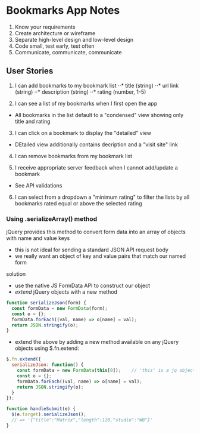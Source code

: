 # Bookmarks App Notes

1. Know your requirements
2. Create architecture or wireframe
3. Separate high-level design and low-level design
4. Code small, test early, test often
5. Communicate, communicate, communicate

## User Stories

1. I can add bookmarks to my bookmark list
⋅⋅* title (string)
⋅⋅* url link (string)
⋅⋅* description (string)
⋅⋅* rating (number, 1-5)

2. I can see a list of my bookmarks when I first open the app
  * All bookmarks in the list default to a "condensed" view showing only title    and rating

3. I can click on a bookmark to display the "detailed" view
  * DEtailed view additionally contains decription and a "visit site" link

4. I can remove bookmarks from my bookmark list

5. I receive appropriate server feedback when I cannot add/update a bookmark
  * See API validations

6. I can select from a dropdown a "minimum rating" to filter the lists by all       bookmarks rated equal or above the selected rating


### Using .serializeArray() method

jQuery provides this method to convert form data into an array of objects with name and value keys
* this is not ideal for sending a standard JSON API request body
* we really want an object of key and value pairs that match our named form

solution
* use the native JS FormData API to construct our object
* *extend* jQuery objects with a new method

````js
function serializeJson(form) {
  const formData = new FormData(form);
  const o = {};
  formData.forEach((val, name) => o[name] = val);
  return JSON.stringify(o);
}
````
* extend the above by adding a new method available on any jQuery objects using $.fn.extend:
````js
$.fn.extend({
  serializeJson: function() {
    const formData = new FormData(this[0]);    // 'this' is a jq object; [0] is native element
    const o = {};
    formData.forEach((val, name) => o[name] = val);
    return JSON.stringify(o);
  }
});

function handleSubmit(e) {
  $(e.target).serializeJson();    
  // => '{"title":"Matrix","length":120,"studio":"WB"}'
}

````
